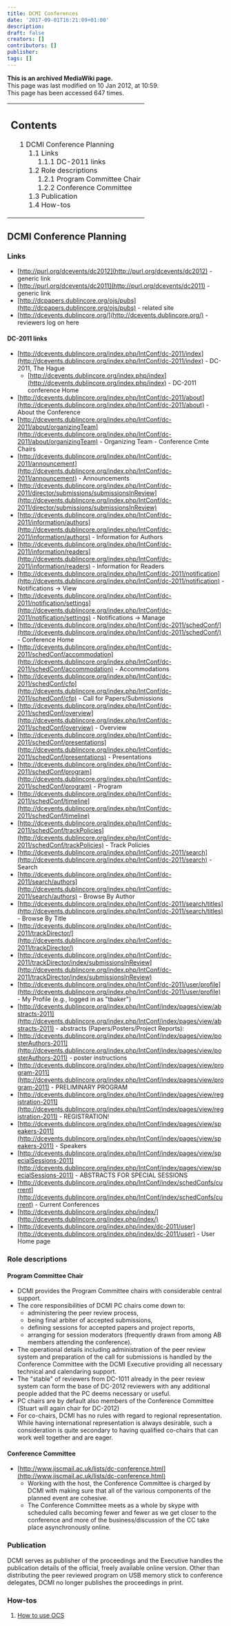 ```yaml
---
title: DCMI Conferences
date: '2017-09-01T16:21:09+01:00'
description: 
draft: false
creators: []
contributors: []
publisher: 
tags: []
---
```


 **This is an archived MediaWiki page.**  
This page was last modified on 10 Jan 2012, at 10:59.  
This page has been accessed 647 times.

<table id="toc" class="toc">
  <tr>
    <td>
      <div id="toctitle">
        <h2>Contents</h2>
      </div>
      <ul>
        <li class="toclevel-1 tocsection-1">
          <a href="#DCMI_Conference_Planning"><span class="tocnumber">1</span> <span class="toctext">DCMI Conference Planning</span></a>
          <ul>
            <li class="toclevel-2 tocsection-2">
              <a href="#Links"><span class="tocnumber">1.1</span> <span class="toctext">Links</span></a>
              <ul>
                <li class="toclevel-3 tocsection-3"><a href="#DC-2011_links"><span class="tocnumber">1.1.1</span> <span class="toctext">DC-2011 links</span></a></li>
              </ul>
            </li>
            <li class="toclevel-2 tocsection-4">
              <a href="#Role_descriptions"><span class="tocnumber">1.2</span> <span class="toctext">Role descriptions</span></a>
              <ul>
                <li class="toclevel-3 tocsection-5"><a href="#Program_Committee_Chair"><span class="tocnumber">1.2.1</span> <span class="toctext">Program Committee Chair</span></a></li>
                <li class="toclevel-3 tocsection-6"><a href="#Conference_Committee"><span class="tocnumber">1.2.2</span> <span class="toctext">Conference Committee</span></a></li>
              </ul>
            </li>
            <li class="toclevel-2 tocsection-7"><a href="#Publication"><span class="tocnumber">1.3</span> <span class="toctext">Publication</span></a></li>
            <li class="toclevel-2 tocsection-8"><a href="#How-tos"><span class="tocnumber">1.4</span> <span class="toctext">How-tos</span></a></li>
          </ul>
        </li>
      </ul>
    </td>
  </tr>
</table>

## DCMI Conference Planning 

### Links 

- [http://purl.org/dcevents/dc2012](http://purl.org/dcevents/dc2012) - generic link
- [http://purl.org/dcevents/dc2011](http://purl.org/dcevents/dc2011) - generic link
- [http://dcpapers.dublincore.org/ojs/pubs](http://dcpapers.dublincore.org/ojs/pubs) - related site
- [http://dcevents.dublincore.org/](http://dcevents.dublincore.org/) - reviewers log on here

#### DC-2011 links 

- [http://dcevents.dublincore.org/index.php/IntConf/dc-2011/index](http://dcevents.dublincore.org/index.php/IntConf/dc-2011/index) - DC-2011, The Hague
  - [http://dcevents.dublincore.org/index.php/index](http://dcevents.dublincore.org/index.php/index) - DC-2011 conference Home
- [http://dcevents.dublincore.org/index.php/IntConf/dc-2011/about](http://dcevents.dublincore.org/index.php/IntConf/dc-2011/about) - About the Conference
- [http://dcevents.dublincore.org/index.php/IntConf/dc-2011/about/organizingTeam](http://dcevents.dublincore.org/index.php/IntConf/dc-2011/about/organizingTeam) - Organizing Team - Conference Cmte Chairs
- [http://dcevents.dublincore.org/index.php/IntConf/dc-2011/announcement](http://dcevents.dublincore.org/index.php/IntConf/dc-2011/announcement) - Announcements
- [http://dcevents.dublincore.org/index.php/IntConf/dc-2011/director/submissions/submissionsInReview](http://dcevents.dublincore.org/index.php/IntConf/dc-2011/director/submissions/submissionsInReview)
- [http://dcevents.dublincore.org/index.php/IntConf/dc-2011/information/authors](http://dcevents.dublincore.org/index.php/IntConf/dc-2011/information/authors) - Information for Authors
- [http://dcevents.dublincore.org/index.php/IntConf/dc-2011/information/readers](http://dcevents.dublincore.org/index.php/IntConf/dc-2011/information/readers) - Information for Readers
- [http://dcevents.dublincore.org/index.php/IntConf/dc-2011/notification](http://dcevents.dublincore.org/index.php/IntConf/dc-2011/notification) - Notifications -> View
- [http://dcevents.dublincore.org/index.php/IntConf/dc-2011/notification/settings](http://dcevents.dublincore.org/index.php/IntConf/dc-2011/notification/settings) - Notifications -> Manage
- [http://dcevents.dublincore.org/index.php/IntConf/dc-2011/schedConf/](http://dcevents.dublincore.org/index.php/IntConf/dc-2011/schedConf/) - Conference Home
- [http://dcevents.dublincore.org/index.php/IntConf/dc-2011/schedConf/accommodation](http://dcevents.dublincore.org/index.php/IntConf/dc-2011/schedConf/accommodation) - Accommodations
- [http://dcevents.dublincore.org/index.php/IntConf/dc-2011/schedConf/cfp](http://dcevents.dublincore.org/index.php/IntConf/dc-2011/schedConf/cfp) - Call for Papers/Submissions
- [http://dcevents.dublincore.org/index.php/IntConf/dc-2011/schedConf/overview](http://dcevents.dublincore.org/index.php/IntConf/dc-2011/schedConf/overview) - Overview
- [http://dcevents.dublincore.org/index.php/IntConf/dc-2011/schedConf/presentations](http://dcevents.dublincore.org/index.php/IntConf/dc-2011/schedConf/presentations) - Presentations
- [http://dcevents.dublincore.org/index.php/IntConf/dc-2011/schedConf/program](http://dcevents.dublincore.org/index.php/IntConf/dc-2011/schedConf/program) - Program
- [http://dcevents.dublincore.org/index.php/IntConf/dc-2011/schedConf/timeline](http://dcevents.dublincore.org/index.php/IntConf/dc-2011/schedConf/timeline)
- [http://dcevents.dublincore.org/index.php/IntConf/dc-2011/schedConf/trackPolicies](http://dcevents.dublincore.org/index.php/IntConf/dc-2011/schedConf/trackPolicies) - Track Policies
- [http://dcevents.dublincore.org/index.php/IntConf/dc-2011/search](http://dcevents.dublincore.org/index.php/IntConf/dc-2011/search) - Search
- [http://dcevents.dublincore.org/index.php/IntConf/dc-2011/search/authors](http://dcevents.dublincore.org/index.php/IntConf/dc-2011/search/authors) - Browse By Author
- [http://dcevents.dublincore.org/index.php/IntConf/dc-2011/search/titles](http://dcevents.dublincore.org/index.php/IntConf/dc-2011/search/titles) - Browse By Title
- [http://dcevents.dublincore.org/index.php/IntConf/dc-2011/trackDirector/](http://dcevents.dublincore.org/index.php/IntConf/dc-2011/trackDirector/)
- [http://dcevents.dublincore.org/index.php/IntConf/dc-2011/trackDirector/index/submissionsInReview](http://dcevents.dublincore.org/index.php/IntConf/dc-2011/trackDirector/index/submissionsInReview)
- [http://dcevents.dublincore.org/index.php/IntConf/dc-2011/user/profile](http://dcevents.dublincore.org/index.php/IntConf/dc-2011/user/profile) - My Profile (e.g., logged in as "tbaker")
- [http://dcevents.dublincore.org/index.php/IntConf/index/pages/view/abstracts-2011](http://dcevents.dublincore.org/index.php/IntConf/index/pages/view/abstracts-2011) - abstracts (Papers/Posters/Project Reports):
- [http://dcevents.dublincore.org/index.php/IntConf/index/pages/view/posterAuthors-2011](http://dcevents.dublincore.org/index.php/IntConf/index/pages/view/posterAuthors-2011) - poster instructions
- [http://dcevents.dublincore.org/index.php/IntConf/index/pages/view/program-2011](http://dcevents.dublincore.org/index.php/IntConf/index/pages/view/program-2011) - PRELIMINARY PROGRAM
- [http://dcevents.dublincore.org/index.php/IntConf/index/pages/view/registration-2011](http://dcevents.dublincore.org/index.php/IntConf/index/pages/view/registration-2011) - REGISTRATION!
- [http://dcevents.dublincore.org/index.php/IntConf/index/pages/view/speakers-2011](http://dcevents.dublincore.org/index.php/IntConf/index/pages/view/speakers-2011) - Speakers
- [http://dcevents.dublincore.org/index.php/IntConf/index/pages/view/specialSessions-2011](http://dcevents.dublincore.org/index.php/IntConf/index/pages/view/specialSessions-2011) - ABSTRACTS FOR SPECIAL SESSIONS
- [http://dcevents.dublincore.org/index.php/IntConf/index/schedConfs/current](http://dcevents.dublincore.org/index.php/IntConf/index/schedConfs/current) - Current Conferences
- [http://dcevents.dublincore.org/index.php/index/](http://dcevents.dublincore.org/index.php/index/)
- [http://dcevents.dublincore.org/index.php/index/dc-2011/user](http://dcevents.dublincore.org/index.php/index/dc-2011/user) - User Home page

### Role descriptions 

#### Program Committee Chair 

- DCMI provides the Program Committee chairs with considerable central support. 
- The core responsibilities of DCMI PC chairs come down to:
  - administering the peer review process, 
  - being final arbiter of accepted submissions, 
  - defining sessions for accepted papers and project reports, 
  - arranging for session moderators (frequently drawn from among AB members attending the conference). 
- The operational details including administration of the peer review system and preparation of the call for submissions is handled by the Conference Committee with the DCMI Executive providing all necessary technical and calendaring support.
- The "stable" of reviewers from DC-1011 already in the peer review system can form the base of DC-2012 reviewers with any additional people added that the PC deems necessary or useful. 
- PC chairs are by default also members of the Conference Committee (Stuart will again chair for DC-2012)
- For co-chairs, DCMI has no rules with regard to regional representation. While having international representation is always desirable, such a consideration is quite secondary to having qualified co-chairs that can work well together and are eager. 

#### Conference Committee 

- [http://www.jiscmail.ac.uk/lists/dc-conference.html](http://www.jiscmail.ac.uk/lists/dc-conference.html)
  - Working with the host, the Conference Committee is charged by DCMI with making sure that all of the various components of the planned event are cohesive. 
  - The Conference Committee meets as a whole by skype with scheduled calls becoming fewer and fewer as we get closer to the conference and more of the business/discussion of the CC take place asynchronously online.

### Publication 

DCMI serves as publisher of the proceedings and the Executive handles the publication details of the official, freely available online version. Other than distributing the peer reviewed program on USB memory stick to conference delegates, DCMI no longer publishes the proceedings in print.

### How-tos 

1. [How to use OCS](/mediawiki_wiki/DCMI_Conferences/OCS_Howto)

